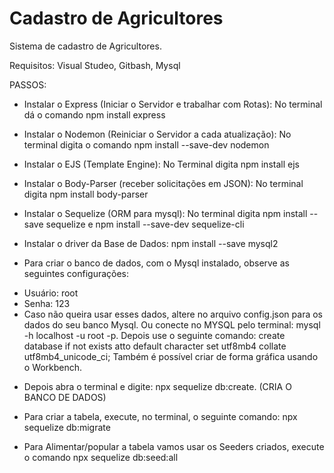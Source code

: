 # Cadastro de Agricultores

Sistema de cadastro de Agricultores.

Requisitos: Visual Studeo, Gitbash, Mysql

PASSOS:

- Instalar o Express (Iniciar o Servidor e trabalhar com Rotas): No terminal dá o comando npm install express

- Instalar o Nodemon (Reiniciar o Servidor a cada atualização): No terminal digita o comando npm install --save-dev nodemon

- Instalar o EJS (Template Engine): No Terminal digita npm install ejs

- Instalar o Body-Parser (receber solicitações em JSON): No terminal digita npm install body-parser

- Instalar o Sequelize (ORM para mysql): No terminal digita npm install --save sequelize
e npm install --save-dev sequelize-cli

- Instalar o driver da Base de Dados: npm install --save mysql2

- Para criar o banco de dados, com o Mysql instalado, observe as seguintes configurações:
* Usuário: root
* Senha: 123
* Caso não queira usar esses dados, altere no arquivo config.json para os dados do seu banco Mysql.
Ou conecte no MYSQL pelo terminal: mysql -h localhost -u root -p. Depois use o seguinte comando: create database if not exists atto default character set utf8mb4 collate utf8mb4_unicode_ci; Também é possível criar de forma gráfica usando o Workbench.

- Depois abra o terminal e digite: npx sequelize db:create. (CRIA O BANCO DE DADOS)

- Para criar a tabela, execute, no terminal, o seguinte comando: npx sequelize db:migrate

- Para Alimentar/popular a tabela vamos usar os Seeders criados, execute o comando npx sequelize db:seed:all

